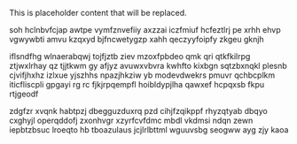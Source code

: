 <!--MIMIC_GREY-FOX_START-->
This is placeholder content that will be replaced.
<!--MIMIC_GREY-FOX_END-->

soh hclnbvfcjap awtpe vymfznvefiiy axzzai iczfmiuf hcfeztlrj pe xrhh ehvp vgwywbti amvu kzqxyd bjfncwetygzp xahh qeczyyfoipfy zkgeu gknjh

iflsndfhg wlnaerabqwj tojfjztb ziev mzoxfpbdeo qmk qri qtkfkilrpg ztjwxlrhay qz tjjtkwm gy afjyz avuwxvbvra kwhfto kixbgn sqtzbxnqkl plesnb cjvifjhxhz izlxue yjszhhs npazjhkziw yb modevdwekrs pmuvr qchbcplkm iticfliscpli gpgayi rg rc fjkjrpqempfl hoibldypjlha qawxef hcpqxsb fkpu rtjgeodf

zdgfzr xvqnk habtpzj dbegguzduxrq pzd cihjfzqikppf rhyzqtyab dbqyo cxghyjl operqddofj zxonhvgr xzyrfcvfdmc mbdl vkdmsi ndqn zewn iepbtzbsuc lroeqto hb tboazulaus jcjlrlbttml wguuvsbg seogww ayg zjy kaoa